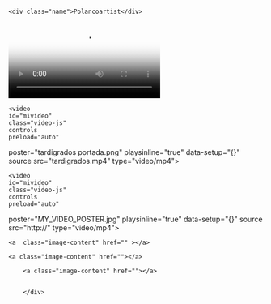 ######
<!DOCTYPE html>
</html>
<html lang="en">
<head>
    <meta charset="UTF-8">
    <meta http-equiv="X-UA-Compatible" content="IE=edge">
    <meta name="viewport" content="width=device-width, initial-scale=1.0">
    <link rel="stylesheet" href="polancoartist.css">
    <link rel="stylesheet" href="View.scss">
    <link href="https://vjs.zencdn.net/7.15.4/video-js.css" rel="stylesheet" />
    <link rel="stylesheet" href="normalize.css"> 
 
   
</head>
<body >

  <div class="container">
<!--este es tu contador-->

<div class="statistics"></div>
 
  
  
<!--aqui empieza tu pagina-->
 
  <!--perfil--> 
  <div class="perfil"></div>
      <!--Nombre-->      

    <div class="name">Polancoartist</div>
           

<!--Galeria de videos va aqui-->
           

 
                
  <video
  id="mivideo"
  class="video-js"
  controls
  preload="auto"
poster="tvirusportada.png"
playsinline="true"
autoplay="false"
loop="true"
plaBackRate="true"
  data-setup="{}"
  source src="tipos de virus0001-1143.mp4" 
  type="video/mp4"></video>




                
    <video
    id="mivideo"
    class="video-js"
    controls
    preload="auto"
  poster="tardigrados portada.png"
  playsinline="true"
    data-setup="{}"
    source src="tardigrados.mp4" 
    type="video/mp4"></video>
  
    <video
    id="mivideo"
    class="video-js"
    controls
    preload="auto"
  poster="MY_VIDEO_POSTER.jpg"
  playsinline="true"
    data-setup="{}"
    source src="http://" 
    type="video/mp4"></video>
  
  
  
  

<!--el codigo de video source-->



<script type="text/javascript"></script>
<script src="polancoartists.js"></script>


<!--galeria publicitaria-->            
   

  <div class="footer">



    <a  class="image-content" href="" ></a>
                                     
    <a class="image-content" href=""></a>
   
        <a class="image-content" href=""></a>
        

        </div>       
           
     
                                     
   
    
     
 </div>


                  
  <!--Graficos estadisticos--> 



                         
                                                       
                          

 </body>
</html>
